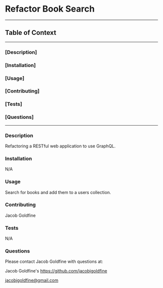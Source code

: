 # Refactor Book Search

---

## Table of Context

---

### [Description]

### [Installation]

### [Usage]

### [Contributing]

### [Tests]

### [Questions]

---

### Description

Refactoring a RESTful web application to use GraphQL.

### Installation

N/A

### Usage

Search for books and add them to a users collection.

### Contributing

Jacob Goldfine

### Tests

N/A

### Questions

Please contact Jacob Goldfine with questions at:

Jacob Goldfine's https://github.com/jacobjgoldfine

<jacobjgoldfine@gmail.com>
